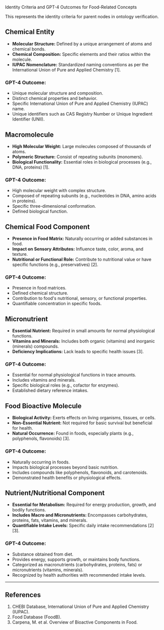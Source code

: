 Identity Criteria and GPT-4 Outcomes for Food-Related Concepts

This represents the identity criteria for parent nodes in ontology verification.

## Chemical Entity
- **Molecular Structure:** Defined by a unique arrangement of atoms and chemical bonds.
- **Chemical Composition:** Specific elements and their ratios within the molecule.
- **IUPAC Nomenclature:** Standardized naming conventions as per the International Union of Pure and Applied Chemistry [1].

### GPT-4 Outcome:
- Unique molecular structure and composition.
- Distinct chemical properties and behavior.
- Specific International Union of Pure and Applied Chemistry (IUPAC) name.
- Unique identifiers such as CAS Registry Number or Unique Ingredient Identifier (UNII).

## Macromolecule
- **High Molecular Weight:** Large molecules composed of thousands of atoms.
- **Polymeric Structure:** Consist of repeating subunits (monomers).
- **Biological Functionality:** Essential roles in biological processes (e.g., DNA, proteins) [1].

### GPT-4 Outcome:
- High molecular weight with complex structure.
- Composed of repeating subunits (e.g., nucleotides in DNA, amino acids in proteins).
- Specific three-dimensional conformation.
- Defined biological function.

## Chemical Food Component
- **Presence in Food Matrix:** Naturally occurring or added substances in food.
- **Impact on Sensory Attributes:** Influence taste, color, aroma, and texture.
- **Nutritional or Functional Role:** Contribute to nutritional value or have specific functions (e.g., preservatives) [2].

### GPT-4 Outcome:
- Presence in food matrices.
- Defined chemical structure.
- Contribution to food's nutritional, sensory, or functional properties.
- Quantifiable concentration in specific foods.

## Micronutrient
- **Essential Nutrient:** Required in small amounts for normal physiological functions.
- **Vitamins and Minerals:** Includes both organic (vitamins) and inorganic (minerals) compounds.
- **Deficiency Implications:** Lack leads to specific health issues [3].

### GPT-4 Outcome:
- Essential for normal physiological functions in trace amounts.
- Includes vitamins and minerals.
- Specific biological roles (e.g., cofactor for enzymes).
- Established dietary reference intakes.

## Food Bioactive Molecule
- **Biological Activity:** Exerts effects on living organisms, tissues, or cells.
- **Non-Essential Nutrient:** Not required for basic survival but beneficial for health.
- **Natural Occurrence:** Found in foods, especially plants (e.g., polyphenols, flavonoids) [3].

### GPT-4 Outcome:
- Naturally occurring in foods.
- Impacts biological processes beyond basic nutrition.
- Includes compounds like polyphenols, flavonoids, and carotenoids.
- Demonstrated health benefits or physiological effects.

## Nutrient/Nutritional Component
- **Essential for Metabolism:** Required for energy production, growth, and bodily functions.
- **Includes Macro and Micronutrients:** Encompasses carbohydrates, proteins, fats, vitamins, and minerals.
- **Quantifiable Intake Levels:** Specific daily intake recommendations [2][3].

### GPT-4 Outcome:
- Substance obtained from diet.
- Provides energy, supports growth, or maintains body functions.
- Categorized as macronutrients (carbohydrates, proteins, fats) or micronutrients (vitamins, minerals).
- Recognized by health authorities with recommended intake levels.

---

## References
1. CHEBI Database, International Union of Pure and Applied Chemistry (IUPAC).
2. Food Database (FoodB).
3. Carpena, M. et al. Overview of Bioactive Components in Food.
